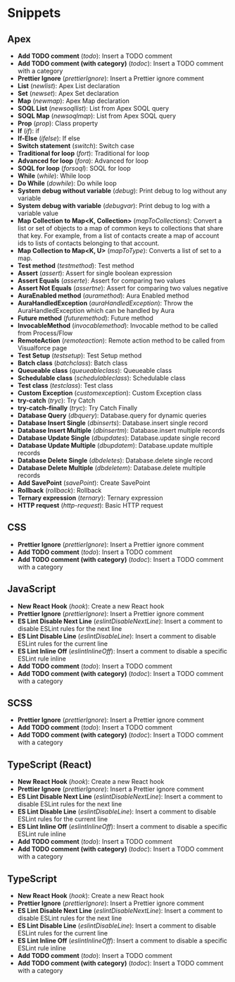 # Snippets

## Apex

- **Add TODO comment** (_todo_): Insert a TODO comment
- **Add TODO comment (with category)** (_todoc_): Insert a TODO comment with a category
- **Prettier Ignore** (_prettierIgnore_): Insert a Prettier ignore comment
- **List** (_newlist_): Apex List declaration
- **Set** (_newset_): Apex Set declaration
- **Map** (_newmap_): Apex Map declaration
- **SOQL List** (_newsoqllist_): List from Apex SOQL query
- **SOQL Map** (_newsoqlmap_): List from Apex SOQL query
- **Prop** (_prop_): Class property
- **If** (_if_): if
- **If-Else** (_ifelse_): If else
- **Switch statement** (_switch_): Switch case
- **Traditional for loop** (_fort_): Traditional for loop
- **Advanced for loop** (_fora_): Advanced for loop
- **SOQL for loop** (_forsoql_): SOQL for loop
- **While** (_while_): While loop
- **Do While** (_dowhile_): Do while loop
- **System debug without variable** (_debug_): Print debug to log without any variable
- **System debug with variable** (_debugvar_): Print debug to log with a variable value
- **Map Collection<T> to Map<K, Collection<T>>** (_mapToCollections_): Convert a list or set of objects to a map of common keys to collections that share that key. For example, from a list of contacts create a map of account ids to lists of contacts belonging to that account.
- **Map Collection<T> to Map<K, U>** (_mapToType_): Converts a list of set to a map.
- **Test method** (_testmethod_): Test method
- **Assert** (_assert_): Assert for single boolean expression
- **Assert Equals** (_asserte_): Assert for comparing two values
- **Assert Not Equals** (_assertne_): Assert for comparing two values negative
- **AuraEnabled method** (_auramethod_): Aura Enabled method
- **AuraHandledException** (_auraHandledException_): Throw the AuraHandledException which can be handled by Aura
- **Future method** (_futuremethod_): Future method
- **InvocableMethod** (_invocablemethod_): Invocable method to be called from Process/Flow
- **RemoteAction** (_remoteaction_): Remote action method to be called from Visualforce page
- **Test Setup** (_testsetup_): Test Setup method
- **Batch class** (_batchclass_): Batch class
- **Queueable class** (_queueableclass_): Queueable class
- **Schedulable class** (_schedulableclass_): Schedulable class
- **Test class** (_testclass_): Test class
- **Custom Exception** (_customexception_): Custom Exception class
- **try-catch** (_tryc_): Try Catch
- **try-catch-finally** (_tryc_): Try Catch Finally
- **Database Query** (_dbquery_): Database.query for dynamic queries
- **Database Insert Single** (_dbinserts_): Database.insert single record
- **Database Insert Multiple** (_dbinsertm_): Database.insert multiple records
- **Database Update Single** (_dbupdates_): Database.update single record
- **Database Update Multiple** (_dbupdatem_): Database.update multiple records
- **Database Delete Single** (_dbdeletes_): Database.delete single record
- **Database Delete Multiple** (_dbdeletem_): Database.delete multiple records
- **Add SavePoint** (_savePoint_): Create SavePoint
- **Rollback** (_rollback_): Rollback
- **Ternary expression** (_ternary_): Ternary expression
- **HTTP request** (_http-request_): Basic HTTP request

## CSS

- **Prettier Ignore** (_prettierIgnore_): Insert a Prettier ignore comment
- **Add TODO comment** (_todo_): Insert a TODO comment
- **Add TODO comment (with category)** (_todoc_): Insert a TODO comment with a category

## JavaScript

- **New React Hook** (_hook_): Create a new React hook
- **Prettier Ignore** (_prettierIgnore_): Insert a Prettier ignore comment
- **ES Lint Disable Next Line** (_eslintDisableNextLine_): Insert a comment to disable ESLint rules for the next line
- **ES Lint Disable Line** (_eslintDisableLine_): Insert a comment to disable ESLint rules for the current line
- **ES Lint Inline Off** (_eslintInlineOff_): Insert a comment to disable a specific ESLint rule inline
- **Add TODO comment** (_todo_): Insert a TODO comment
- **Add TODO comment (with category)** (_todoc_): Insert a TODO comment with a category

## SCSS

- **Prettier Ignore** (_prettierIgnore_): Insert a Prettier ignore comment
- **Add TODO comment** (_todo_): Insert a TODO comment
- **Add TODO comment (with category)** (_todoc_): Insert a TODO comment with a category

## TypeScript (React)

- **New React Hook** (_hook_): Create a new React hook
- **Prettier Ignore** (_prettierIgnore_): Insert a Prettier ignore comment
- **ES Lint Disable Next Line** (_eslintDisableNextLine_): Insert a comment to disable ESLint rules for the next line
- **ES Lint Disable Line** (_eslintDisableLine_): Insert a comment to disable ESLint rules for the current line
- **ES Lint Inline Off** (_eslintInlineOff_): Insert a comment to disable a specific ESLint rule inline
- **Add TODO comment** (_todo_): Insert a TODO comment
- **Add TODO comment (with category)** (_todoc_): Insert a TODO comment with a category

## TypeScript

- **New React Hook** (_hook_): Create a new React hook
- **Prettier Ignore** (_prettierIgnore_): Insert a Prettier ignore comment
- **ES Lint Disable Next Line** (_eslintDisableNextLine_): Insert a comment to disable ESLint rules for the next line
- **ES Lint Disable Line** (_eslintDisableLine_): Insert a comment to disable ESLint rules for the current line
- **ES Lint Inline Off** (_eslintInlineOff_): Insert a comment to disable a specific ESLint rule inline
- **Add TODO comment** (_todo_): Insert a TODO comment
- **Add TODO comment (with category)** (_todoc_): Insert a TODO comment with a category

